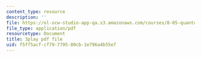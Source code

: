 ```yaml
---
content_type: resource
description: ''
file: https://ol-ocw-studio-app-qa.s3.amazonaws.com/courses/8-05-quantum-physics-ii-fall-2013/f5ff5acfcf79779580cb1e796a4b55e7_TUenwZezzdk.pdf
file_type: application/pdf
resourcetype: Document
title: 3play pdf file
uid: f5ff5acf-cf79-7795-80cb-1e796a4b55e7
---
```

